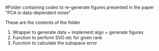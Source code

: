 #Folder containing codes to re-generate figures presented in the paper "PCA in data-dependent noise"

These are the contents of the folder

1. Wrapper to generate data + implement algo + generate figures
2. Function to perform SVD etc for given rank
3. Function to calculate the subspace error

